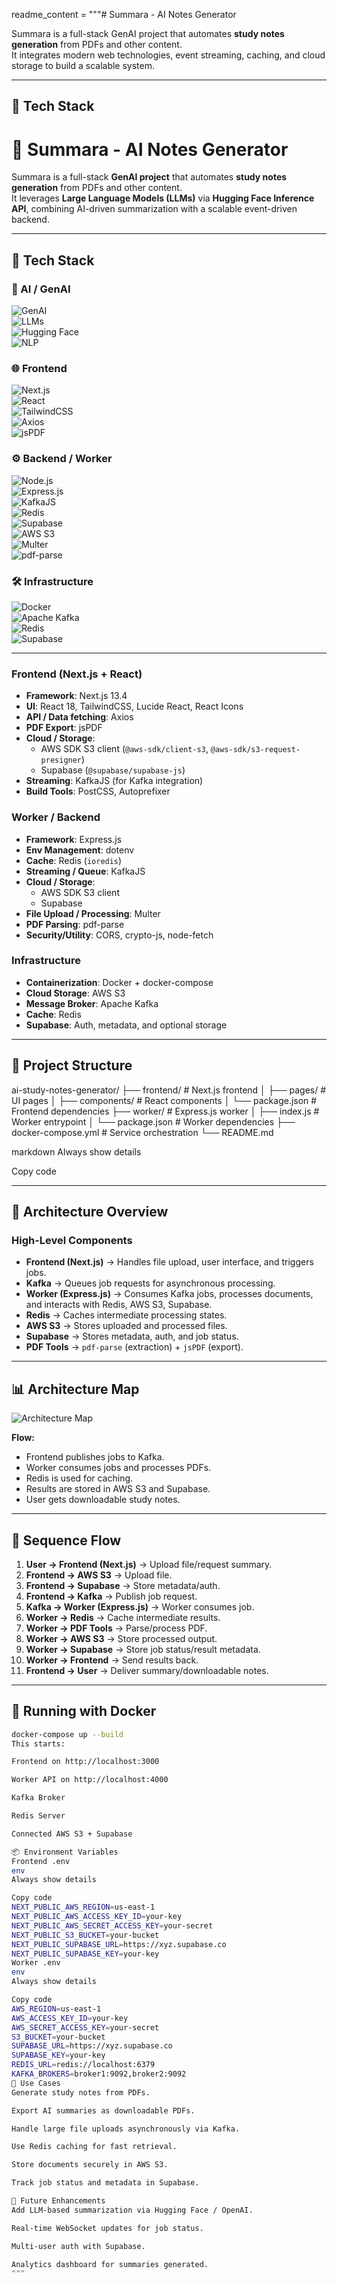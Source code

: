 readme_content = """# Summara - AI  Notes Generator

Summara is a full-stack GenAI project that automates **study notes generation** from PDFs and other content.  
It integrates modern web technologies, event streaming, caching, and cloud storage to build a scalable system.

---

## 🚀 Tech Stack

# 📘 Summara - AI Notes Generator  

Summara is a full-stack **GenAI project** that automates **study notes generation** from PDFs and other content.  
It leverages **Large Language Models (LLMs)** via **Hugging Face Inference API**, combining AI-driven summarization with a scalable event-driven backend.  

---

## 🚀 Tech Stack  

### 🧠 AI / GenAI  
![GenAI](https://img.shields.io/badge/GenAI-FF6F61?logo=OpenAI&logoColor=white)  
![LLMs](https://img.shields.io/badge/LLM-Powered-8A2BE2?logo=openaigym&logoColor=white)  
![Hugging Face](https://img.shields.io/badge/Hugging%20Face-FFCC00?logo=huggingface&logoColor=black)  
![NLP](https://img.shields.io/badge/NLP-Transformers-006400?logo=python&logoColor=white)  

### 🌐 Frontend  
![Next.js](https://img.shields.io/badge/Next.js-000000?logo=nextdotjs&logoColor=white)  
![React](https://img.shields.io/badge/React-61DAFB?logo=react&logoColor=black)  
![TailwindCSS](https://img.shields.io/badge/TailwindCSS-38B2AC?logo=tailwindcss&logoColor=white)  
![Axios](https://img.shields.io/badge/Axios-5A29E4?logo=axios&logoColor=white)  
![jsPDF](https://img.shields.io/badge/jsPDF-FFCA28?logo=javascript&logoColor=black)  

### ⚙️ Backend / Worker  
![Node.js](https://img.shields.io/badge/Node.js-43853D?logo=node.js&logoColor=white)  
![Express.js](https://img.shields.io/badge/Express.js-000000?logo=express&logoColor=white)  
![KafkaJS](https://img.shields.io/badge/KafkaJS-231F20?logo=apachekafka&logoColor=white)  
![Redis](https://img.shields.io/badge/Redis-DC382D?logo=redis&logoColor=white)  
![Supabase](https://img.shields.io/badge/Supabase-3FCF8E?logo=supabase&logoColor=white)  
![AWS S3](https://img.shields.io/badge/AWS%20S3-FF9900?logo=amazonaws&logoColor=white)  
![Multer](https://img.shields.io/badge/Multer-FF6F00?logo=nodedotjs&logoColor=white)  
![pdf-parse](https://img.shields.io/badge/pdf--parse-8A2BE2?logo=adobeacrobatreader&logoColor=white)  

### 🛠️ Infrastructure  
![Docker](https://img.shields.io/badge/Docker-2496ED?logo=docker&logoColor=white)  
![Apache Kafka](https://img.shields.io/badge/Apache%20Kafka-231F20?logo=apachekafka&logoColor=white)  
![Redis](https://img.shields.io/badge/Redis-DC382D?logo=redis&logoColor=white)  
![Supabase](https://img.shields.io/badge/Supabase-3FCF8E?logo=supabase&logoColor=white)  

---

### Frontend (Next.js + React)

- **Framework**: Next.js 13.4
- **UI**: React 18, TailwindCSS, Lucide React, React Icons
- **API / Data fetching**: Axios
- **PDF Export**: jsPDF
- **Cloud / Storage**:
  - AWS SDK S3 client (`@aws-sdk/client-s3`, `@aws-sdk/s3-request-presigner`)
  - Supabase (`@supabase/supabase-js`)
- **Streaming**: KafkaJS (for Kafka integration)
- **Build Tools**: PostCSS, Autoprefixer

### Worker / Backend

- **Framework**: Express.js
- **Env Management**: dotenv
- **Cache**: Redis (`ioredis`)
- **Streaming / Queue**: KafkaJS
- **Cloud / Storage**:
  - AWS SDK S3 client
  - Supabase
- **File Upload / Processing**: Multer
- **PDF Parsing**: pdf-parse
- **Security/Utility**: CORS, crypto-js, node-fetch

### Infrastructure

- **Containerization**: Docker + docker-compose
- **Cloud Storage**: AWS S3
- **Message Broker**: Apache Kafka
- **Cache**: Redis
- **Supabase**: Auth, metadata, and optional storage

---

## 📂 Project Structure

ai-study-notes-generator/
├── frontend/ # Next.js frontend
│ ├── pages/ # UI pages
│ ├── components/ # React components
│ └── package.json # Frontend dependencies
├── worker/ # Express.js worker
│ ├── index.js # Worker entrypoint
│ └── package.json # Worker dependencies
├── docker-compose.yml # Service orchestration
└── README.md

markdown
Always show details

Copy code

---

## 🔄 Architecture Overview

### High-Level Components

- **Frontend (Next.js)** → Handles file upload, user interface, and triggers jobs.
- **Kafka** → Queues job requests for asynchronous processing.
- **Worker (Express.js)** → Consumes Kafka jobs, processes documents, and interacts with Redis, AWS S3, Supabase.
- **Redis** → Caches intermediate processing states.
- **AWS S3** → Stores uploaded and processed files.
- **Supabase** → Stores metadata, auth, and job status.
- **PDF Tools** → `pdf-parse` (extraction) + `jsPDF` (export).

---

## 📊 Architecture Map

![Architecture Map](docs/architecture-map.png)

**Flow:**

- Frontend publishes jobs to Kafka.
- Worker consumes jobs and processes PDFs.
- Redis is used for caching.
- Results are stored in AWS S3 and Supabase.
- User gets downloadable study notes.

---

## 🔀 Sequence Flow

1. **User → Frontend (Next.js)** → Upload file/request summary.
2. **Frontend → AWS S3** → Upload file.
3. **Frontend → Supabase** → Store metadata/auth.
4. **Frontend → Kafka** → Publish job request.
5. **Kafka → Worker (Express.js)** → Worker consumes job.
6. **Worker → Redis** → Cache intermediate results.
7. **Worker → PDF Tools** → Parse/process PDF.
8. **Worker → AWS S3** → Store processed output.
9. **Worker → Supabase** → Store job status/result metadata.
10. **Worker → Frontend** → Send results back.
11. **Frontend → User** → Deliver summary/downloadable notes.

---

## 🐳 Running with Docker

```bash
docker-compose up --build
This starts:

Frontend on http://localhost:3000

Worker API on http://localhost:4000

Kafka Broker

Redis Server

Connected AWS S3 + Supabase

📦 Environment Variables
Frontend .env
env
Always show details

Copy code
NEXT_PUBLIC_AWS_REGION=us-east-1
NEXT_PUBLIC_AWS_ACCESS_KEY_ID=your-key
NEXT_PUBLIC_AWS_SECRET_ACCESS_KEY=your-secret
NEXT_PUBLIC_S3_BUCKET=your-bucket
NEXT_PUBLIC_SUPABASE_URL=https://xyz.supabase.co
NEXT_PUBLIC_SUPABASE_KEY=your-key
Worker .env
env
Always show details

Copy code
AWS_REGION=us-east-1
AWS_ACCESS_KEY_ID=your-key
AWS_SECRET_ACCESS_KEY=your-secret
S3_BUCKET=your-bucket
SUPABASE_URL=https://xyz.supabase.co
SUPABASE_KEY=your-key
REDIS_URL=redis://localhost:6379
KAFKA_BROKERS=broker1:9092,broker2:9092
📘 Use Cases
Generate study notes from PDFs.

Export AI summaries as downloadable PDFs.

Handle large file uploads asynchronously via Kafka.

Use Redis caching for fast retrieval.

Store documents securely in AWS S3.

Track job status and metadata in Supabase.

🧩 Future Enhancements
Add LLM-based summarization via Hugging Face / OpenAI.

Real-time WebSocket updates for job status.

Multi-user auth with Supabase.

Analytics dashboard for summaries generated.
"""
```
